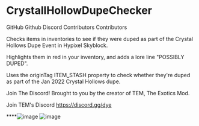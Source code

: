 # CrystallHollowDupeChecker
GitHub Github Discord Contributors Contributors



Checks items in inventories to see if they were duped as part of the Crystal Hollows Dupe Event in Hypixel Skyblock.

Highlights them in red in your inventory, and adds a lore line "POSSIBLY DUPED".

Uses the originTag ITEM_STASH property to check whether they're duped as part of the Jan 2022 Crystal Hollows dupe.

Join The Discord!
Brought to you by the creator of TEM, The Exotics Mod.

Join TEM's Discord https://discord.gg/dye

****![image](https://user-images.githubusercontent.com/103060539/161808943-43c7d61d-9492-4a0c-b75e-3cbdedcd18f8.png)
![image](https://user-images.githubusercontent.com/103060539/162022603-774c67b6-ad87-4ec7-ba14-2917d7913473.png)
